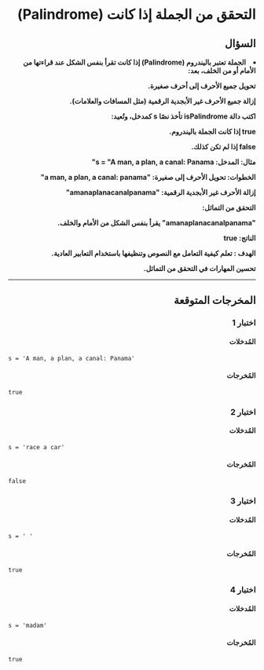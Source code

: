 <div dir="rtl">

# <div dir="rtl">التحقق من الجملة إذا كانت (Palindrome)</div>

## <div dir="rtl">السؤال</div>

<li>
<b>
الجملة تعتبر باليندروم (Palindrome) إذا كانت تقرأ بنفس الشكل عند قراءتها من الأمام أو من الخلف، بعد:

تحويل جميع الأحرف إلى أحرف صغيرة.

إزالة جميع الأحرف غير الأبجدية الرقمية (مثل المسافات والعلامات).

اكتب دالة isPalindrome تأخذ نصًا s كمدخل، وتُعيد:

true إذا كانت الجملة باليندروم.

false إذا لم تكن كذلك.

مثال:
المدخل:
s = "A man, a plan, a canal: Panama"

الخطوات:
تحويل الأحرف إلى صغيرة: "a man, a plan, a canal: panama"

إزالة الأحرف غير الأبجدية الرقمية: "amanaplanacanalpanama"

التحقق من التماثل:

"amanaplanacanalpanama" يقرأ بنفس الشكل من الأمام والخلف.

الناتج:
true

الهدف :
تعلم كيفية التعامل مع النصوص وتنظيفها باستخدام التعابير العادية.

تحسين المهارات في التحقق من التماثل.

</b>
</li>

</div>

---

## <div dir="rtl">المخرجات المتوقعة</div>

### <div dir="rtl">اختبار 1</div>

#### <div dir="rtl">المُدخلات</div>

```text
s = 'A man, a plan, a canal: Panama'
```

#### <div dir="rtl">المُخرجات</div>

```text
true
```

### <div dir="rtl">اختبار 2</div>

#### <div dir="rtl">المُدخلات</div>

```text
s = 'race a car'
```

#### <div dir="rtl">المُخرجات</div>

```text
false
```

### <div dir="rtl">اختبار 3</div>

#### <div dir="rtl">المُدخلات</div>

```text
s = ' '
```

#### <div dir="rtl">المُخرجات</div>

```text
true
```

### <div dir="rtl">اختبار 4</div>

#### <div dir="rtl">المُدخلات</div>

```text
s = 'madam'
```

#### <div dir="rtl">المُخرجات</div>

```text
true
```